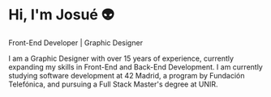 Hi, I'm Josué 👽
================

Front-End Developer | Graphic Designer

I am a Graphic Designer with over 15 years of experience, currently expanding my skills in Front-End and Back-End Development. I am currently studying software development at 42 Madrid, a program by Fundación Telefónica, and pursuing a Full Stack Master's degree at UNIR.


<!--
**josuegamonal/josuegamonal** is a ✨ _special_ ✨ repository because its `README.md` (this file) appears on your GitHub profile.

Here are some ideas to get you started:

- 🔭 I’m currently working on ...
- 🌱 I’m currently learning ...
- 👯 I’m looking to collaborate on ...
- 🤔 I’m looking for help with ...
- 💬 Ask me about ...
- 📫 How to reach me: ...
- 😄 Pronouns: ...
- ⚡ Fun fact: ...
-->
